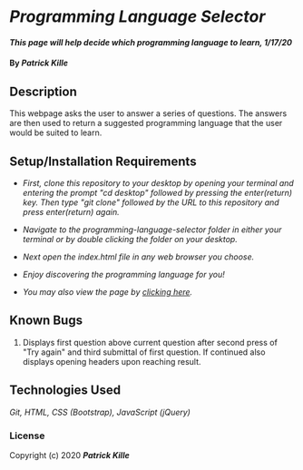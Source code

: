# _Programming Language Selector_

#### _This page will help decide which programming language to learn, 1/17/20_

#### By _**Patrick Kille**_

## Description

This webpage asks the user to answer a series of questions. The answers are then used to return a suggested programming language that the user would be suited to learn.

## Setup/Installation Requirements

* _First, clone this repository to your desktop by opening your terminal and entering the prompt "cd desktop" followed by pressing the enter(return) key. Then type "git clone" followed by the URL to this repository and press enter(return) again._
* _Navigate to the programming-language-selector folder in either your terminal or by double clicking the folder on your desktop._
* _Next open the index.html file in any web browser you choose._
* _Enjoy discovering the programming language for you!_

* _You may also view the page by [clicking here](PRKille.github.i0/programming-language-selector)._

## Known Bugs

1. Displays first question above current question after second press of "Try again" and third submittal of first question. If continued also displays opening headers upon reaching result.

## Technologies Used

_Git, HTML, CSS (Bootstrap), JavaScript (jQuery)_

### License

Copyright (c) 2020 **_Patrick Kille_**